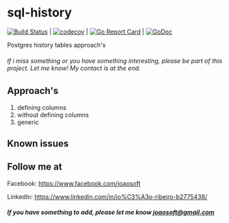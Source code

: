 # sql-history
[![Build Status](https://travis-ci.org/joaosoft/sql-history.svg?branch=master)](https://travis-ci.org/joaosoft/sql-history) | [![codecov](https://codecov.io/gh/joaosoft/sql-history/branch/master/graph/badge.svg)](https://codecov.io/gh/joaosoft/sql-history) | [![Go Report Card](https://goreportcard.com/badge/github.com/joaosoft/sql-history)](https://goreportcard.com/report/github.com/joaosoft/sql-history) | [![GoDoc](https://godoc.org/github.com/joaosoft/sql-history?status.svg)](https://godoc.org/github.com/joaosoft/sql-history)

Postgres history tables approach's

###### If i miss something or you have something interesting, please be part of this project. Let me know! My contact is at the end.

## Approach's
1. defining columns
2. without defining columns
3. generic

## Known issues

## Follow me at
Facebook: https://www.facebook.com/joaosoft

LinkedIn: https://www.linkedin.com/in/jo%C3%A3o-ribeiro-b2775438/

##### If you have something to add, please let me know joaosoft@gmail.com
